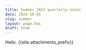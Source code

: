 ```yaml
---
title: Summer 2024 quarterly notes
date: 2024-10-01
slug: summer
layout: page.hbs
draft: true
---
```


Hello.  {{site.attachments_prefix}}

<!-- 
<ul>
{{#each data.test}}
<li><img src="{{../site.attachments_prefix}}/{{this.filename}}" alt="{{this.caption}}"> {{this.caption}}</li>
{{/each}}
</ul> 
-->
